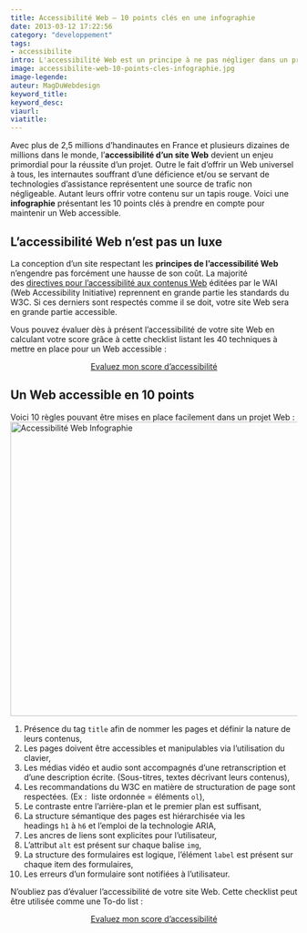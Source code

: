 ```yaml
---
title: Accessibilité Web – 10 points clés en une infographie
date: 2013-03-12 17:22:56
category: "developpement"
tags:
- accessibilite
intro: L'accessibilité Web est un principe à ne pas négliger dans un projet.
image: accessibilite-web-10-points-cles-infographie.jpg
image-legende:
auteur: MagDuWebdesign
keyword_title:
keyword_desc:
viaurl:
viatitle:
---
```

<p>Avec plus de 2,5 millions d’handinautes en France et plusieurs dizaines de millions dans le monde, l’<strong>accessibilité d’un site Web</strong> devient un enjeu primordial pour la réussite d’un projet. Outre le fait d’offrir un Web universel à tous, les internautes souffrant d’une déficience et/ou se servant de technologies d’assistance représentent une source de trafic non négligeable. Autant leurs offrir votre contenu sur un tapis rouge. Voici une <strong>infographie</strong> présentant les 10 points clés à prendre en compte pour maintenir un Web accessible.</p>
<h2>L’accessibilité Web n’est pas un luxe</h2>
<p>La conception d’un site respectant les <strong>principes de l’accessibilité Web</strong> n’engendre pas forcément une hausse de son coût. La majorité des&nbsp;<a href="http://www.w3.org/WAI/intro/wcag" target="_blank">directives pour l’accessibilité aux contenus Web</a> éditées par le WAI (Web Accessibility Initiative) reprennent en grande partie les standards du W3C. Si ces derniers sont respectés comme il se doit, votre site Web sera en grande partie accessible.</p>
<p>Vous pouvez évaluer dès à présent l’accessibilité de votre site Web en calculant votre score grâce à cette checklist listant les 40 techniques à mettre en place pour un Web accessible :</p>
<p style="text-align: center;"><a class="button primary radius" href="http://magazineduwebdesign.com/accessibilite-web-ckecklist" target="_blank">Evaluez mon score d’accessibilité</a></p>
<h2 style="text-align: left;">Un Web accessible en 10 points</h2>
<p>Voici 10&nbsp;règles&nbsp;pouvant être mises en place facilement dans un projet Web :<br>
<img class="aligncenter size-full wp-image-3947" title="Accessibilité Web Infographie" src="https://s3-eu-west-1.amazonaws.com/mdw-images/large/accessibilite-web-infographie-magazine-du-web-design.jpg" alt="Accessibilité Web Infographie" width="534" height="517"></p>
<ol>
<li>Présence du&nbsp;tag&nbsp;<code>title</code>&nbsp;afin de nommer les pages et définir la nature de leurs contenus,</li>
<li>Les pages doivent être accessibles et manipulables via l’utilisation du clavier,</li>
<li>Les médias vidéo et audio sont accompagnés d’une retranscription et d’une description écrite. (Sous-titres, textes décrivant leurs contenus),</li>
<li>Les recommandations du W3C en matière de structuration de page sont respectées. (Ex :&nbsp;&nbsp;liste ordonnée =&nbsp;éléments&nbsp;<code>ol</code>),</li>
<li>Le contraste entre l’arrière-plan et le premier plan est suffisant,</li>
<li>La structure sémantique des pages est hiérarchisée via les headings&nbsp;<code>h1</code>&nbsp;à&nbsp;<code>h6</code>&nbsp;et l’emploi de la technologie ARIA,</li>
<li>Les ancres de liens sont explicites pour l’utilisateur,</li>
<li>L’attribut&nbsp;<code>alt</code>&nbsp;est présent sur chaque balise&nbsp;<code>img</code>,</li>
<li>La structure des formulaires est logique,&nbsp;l’élément&nbsp;<code>label</code>&nbsp;est présent sur chaque item des formulaires,</li>
<li>Les erreurs d’un formulaire sont notifiées à l’utilisateur.</li>
</ol>
<p>N’oubliez pas d’évaluer l’accessibilité de votre site Web. Cette checklist peut être utilisée comme une To-do list :</p>
<p style="text-align: center;"><a class="button primary radius" href="http://magazineduwebdesign.com/accessibilite-web-ckecklist" target="_blank">Evaluez mon score d’accessibilité</a></p>